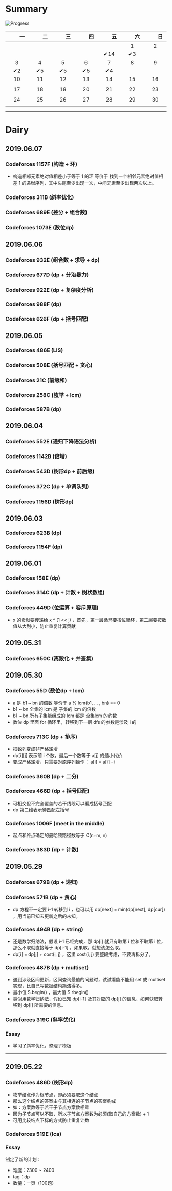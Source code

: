 # Summary

![Progress](http://progressed.io/bar/38?title=Difficulty:2300~2400|tag:dp)

|　　一　　|　　二　　|　　三　　|　　四　　|　　五　　|　　六　　|　　日　　|
| :--: | :--: | :--: | :--: | :--: | :--: | :--: |
|      |      |     |  |     |  1   |  2   |
|      |      |      |    | ✔14 | ✔3 |  |
|  3   |  4   |  5   |  6   |  7  |  8  |  9  |
| ✔2 | ✔5 | ✔5 | ✔5 | ✔4 |  |      |
|  10  |  11  |  12  |  13  |  14  |  15  |  16  |
|      |      |      |      |      |      |      |
|  17  |  18  |  19  |  20  |  21  |  22  |  23  |
|      |  |  |      |      |  |      |
|  24  |  25  |  26  |  27  |  28  | 29 | 30 |
|      |      |  |  |  |      |      |

---

# Dairy

## 2019.06.07

### Codeforces 1157F (构造 + 环)

- 构造相邻元素绝对值相差小于等于 1 的环 等价于 找到一个相邻元素绝对值相差 1 的递增序列，其中头尾至少出现一次，中间元素至少出现两次以上。

### Codeforces 311B (斜率优化)

### Codeforces 689E (差分 + 组合数)

### Codeforces 1073E (数位dp)

## 2019.06.06

### Codeforces 932E (组合数 + 求导 + dp)

### Codeforces 677D (dp + 分治暴力)

### Codeforces 922E (dp + 复杂度分析)

### Codeforces 988F (dp)

### Codeforces 626F (dp + 括号匹配)

## 2019.06.05

### Codeforces 486E (LIS)

### Codeforces 508E (括号匹配 + 贪心)

### Codeforces 21C (前缀和)

### Codeforces 258C (枚举 + lcm)

### Codeforces 587B (dp)

## 2019.06.04

### Codeforces 552E (递归下降语法分析)

### Codeforces 1142B (倍增)

### Codeforces 543D (树形dp + 前后缀)

### Codeforces 372C (dp + 单调队列)

### Codeforces 1156D (树形dp)

## 2019.06.03

### Codeforces 623B (dp)

### Codeforces 1154F (dp)

## 2019.06.01

### Codeforces 158E (dp)

### Codeforces 314C (dp + 计数 + 树状数组)

### Codeforces 449D (位运算 + 容斥原理)

- x 的贡献要传递给 x ^ (1 << j) ，首先，第一层循环要按位循环，第二层要按数值从大到小，防止重复计算贡献

## 2019.05.31

### Codeforces 650C (离散化 + 并查集)

## 2019.05.30

### Codeforces 55D (数位dp + lcm)

- a 是 b1 ~ bn 的倍数 等价于 a % lcm(b1, ... , bn) == 0
- b1 ~ bn 全集的 lcm 是 子集的 lcm 的倍数
- b1 ~ bn 所有子集能组成的 lcm 都是 全集lcm 的约数
- 数位 dp 里面 for 循环里，转移到下一层 dfs 的参数是涉及 i 的

### Codeforces 713C (dp + 排序)

- 把数列变成非严格递增
- dp[i]\[j] 表示前 i 个数，最后一个数等于 a[j] 的最小代价
- 变成严格递增，只需要对原序列操作： a[i] = a[i] - i

### Codeforces 360B (dp + 二分)

### Codeforces 466D (dp + 括号匹配)

- 可相交但不完全覆盖的若干线段可以看成括号匹配
- dp 第二维表示待匹配左括号

### Codeforces 1006F (meet in the middle)

- 起点和终点确定的曼哈顿路径数等于 C(n+m, n)

### Codeforces 383D (dp + 计数)

## 2019.05.29

### Codeforces 679B (dp + 递归)

### Codeforces 571B (dp + 贪心)

- dp 方程不一定要 i-1 转移到 i ，也可以用 dp[next] = min(dp[next], dp[cur]) ，用当前已知去更新之后的未知。

### Codeforces 494B (dp + string)

- 还是数学归纳法，假设 i-1 已经完成，那 dp[i] 就只有取第 i 位和不取第 i 位，那么不取就直接等于 dp[i-1] ，如果取，就想该怎么取。
- dp[i] = dp[j] + cost(i, j) ，这里 cost(i, j) 要整段考虑，不要再拆分了。

### Codeforces 487B (dp + multiset)

- 遇到涉及区间更新，区间查询最值的问题时，试试看能不能用 set 或 multiset 实现，比自己写数据结构简洁得多。
- 最小值 S.begin() ，最大值 S.rbegin()
- 类似用数学归纳法，假设已知 dp[i-1] 及其对应的 dp[j] 的信息，如何获取转移到 dp[i] 所需要的信息。

### Codeforces 319C (斜率优化)

### Essay

- 学习了斜率优化，整理了模板

---

## 2019.05.22

### Codeforces 486D (树形dp)

- 枚举结点作为根节点，即必须要取这个结点
- 那么这个结点的答案由与其相连的子节点的答案构成
- 如：方案数等于若干子节点方案数相乘
- 因为子节点可以不取，所以子节点方案数为必须(取自己的方案数) + 1
- 可用比较结点下标的方式防止重复计数

### Codeforces 519E (lca)

### Essay

制定了新的计划：
- 难度：2300 ~ 2400
- tag：dp
- 数量：一页（100题）

